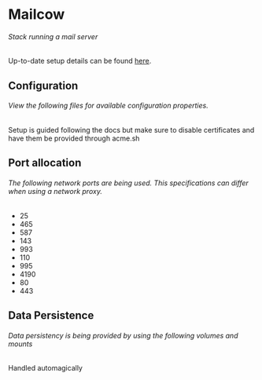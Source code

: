 # Mailcow
###### Stack running a mail server
Up-to-date setup details can be found [here](https://docs.mailcow.email/).

## Configuration
###### View the following files for available configuration properties.
Setup is guided following the docs but make sure to disable certificates and have them be provided through acme.sh

## Port allocation
###### The following network ports are being used. This specifications can differ when using a network proxy.

- 25
- 465
- 587
- 143
- 993
- 110
- 995
- 4190
- 80
- 443

## Data Persistence
###### Data persistency is being provided by using the following volumes and mounts
Handled automagically
